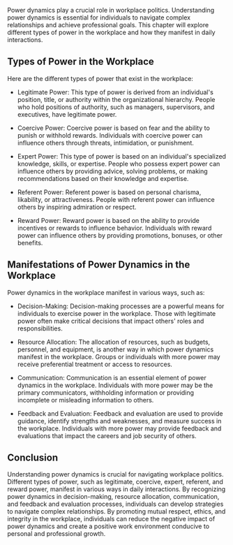
Power dynamics play a crucial role in workplace politics. Understanding power dynamics is essential for individuals to navigate complex relationships and achieve professional goals. This chapter will explore different types of power in the workplace and how they manifest in daily interactions.

Types of Power in the Workplace
-------------------------------

Here are the different types of power that exist in the workplace:

* Legitimate Power: This type of power is derived from an individual's position, title, or authority within the organizational hierarchy. People who hold positions of authority, such as managers, supervisors, and executives, have legitimate power.

* Coercive Power: Coercive power is based on fear and the ability to punish or withhold rewards. Individuals with coercive power can influence others through threats, intimidation, or punishment.

* Expert Power: This type of power is based on an individual's specialized knowledge, skills, or expertise. People who possess expert power can influence others by providing advice, solving problems, or making recommendations based on their knowledge and expertise.

* Referent Power: Referent power is based on personal charisma, likability, or attractiveness. People with referent power can influence others by inspiring admiration or respect.

* Reward Power: Reward power is based on the ability to provide incentives or rewards to influence behavior. Individuals with reward power can influence others by providing promotions, bonuses, or other benefits.

Manifestations of Power Dynamics in the Workplace
-------------------------------------------------

Power dynamics in the workplace manifest in various ways, such as:

* Decision-Making: Decision-making processes are a powerful means for individuals to exercise power in the workplace. Those with legitimate power often make critical decisions that impact others' roles and responsibilities.

* Resource Allocation: The allocation of resources, such as budgets, personnel, and equipment, is another way in which power dynamics manifest in the workplace. Groups or individuals with more power may receive preferential treatment or access to resources.

* Communication: Communication is an essential element of power dynamics in the workplace. Individuals with more power may be the primary communicators, withholding information or providing incomplete or misleading information to others.

* Feedback and Evaluation: Feedback and evaluation are used to provide guidance, identify strengths and weaknesses, and measure success in the workplace. Individuals with more power may provide feedback and evaluations that impact the careers and job security of others.

Conclusion
----------

Understanding power dynamics is crucial for navigating workplace politics. Different types of power, such as legitimate, coercive, expert, referent, and reward power, manifest in various ways in daily interactions. By recognizing power dynamics in decision-making, resource allocation, communication, and feedback and evaluation processes, individuals can develop strategies to navigate complex relationships. By promoting mutual respect, ethics, and integrity in the workplace, individuals can reduce the negative impact of power dynamics and create a positive work environment conducive to personal and professional growth.
